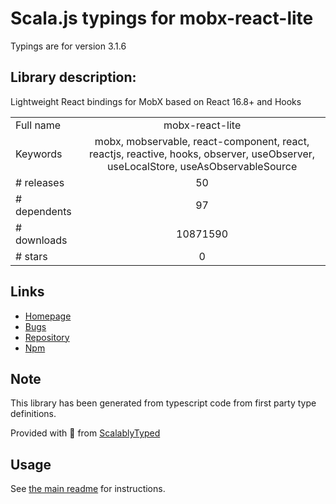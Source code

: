 
# Scala.js typings for mobx-react-lite

Typings are for version 3.1.6

## Library description:
Lightweight React bindings for MobX based on React 16.8+ and Hooks

|                    |                 |
| ------------------ | :-------------: |
| Full name          | mobx-react-lite |
| Keywords           | mobx, mobservable, react-component, react, reactjs, reactive, hooks, observer, useObserver, useLocalStore, useAsObservableSource |
| # releases         | 50 |
| # dependents       | 97 |
| # downloads        | 10871590 |
| # stars            | 0 |

## Links
- [Homepage](https://mobx-react.js.org)
- [Bugs](https://github.com/mobxjs/mobx-react-lite/issues)
- [Repository](https://github.com/mobxjs/mobx-react-lite)
- [Npm](https://www.npmjs.com/package/mobx-react-lite)
    


## Note
This library has been generated from typescript code from first party type definitions.

Provided with :purple_heart: from [ScalablyTyped](https://github.com/oyvindberg/ScalablyTyped)

## Usage
See [the main readme](../../readme.md) for instructions.



